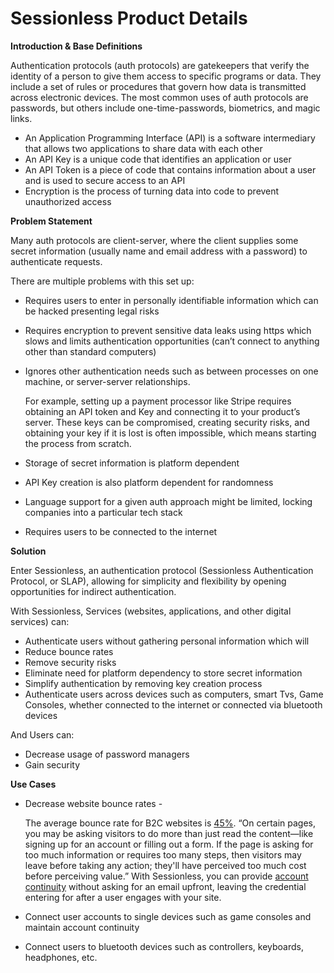 # Sessionless Product Details

**Introduction & Base Definitions**


Authentication protocols (auth protocols) are gatekeepers that verify the identity of a person to give them access to specific programs or data. They include a set of rules or procedures that govern how data is transmitted across electronic devices. The most common uses of auth protocols are passwords, but others include one-time-passwords, biometrics, and magic links. 

- An Application Programming Interface (API) is  a software intermediary that allows two  applications to share data with each other
- An API Key is  a unique code that identifies an application or user
- An API Token is a piece of code that contains information about a user and is used to secure access to an API
- Encryption is the process of turning data into code to prevent unauthorized access

**Problem Statement**

Many auth protocols are client-server, where the client supplies some secret information (usually name and email address with a password) to authenticate requests.

There are multiple problems with this set up:
- Requires users to enter in personally identifiable information which can be hacked presenting legal risks 
- Requires encryption to prevent sensitive data leaks using https which slows and limits authentication opportunities (can’t connect to anything other than standard computers)
- Ignores other authentication needs such as between processes on one machine, or server-server relationships. 

	For example, setting up a payment processor like Stripe requires obtaining an API token and Key and connecting it to your product’s server. These keys can be compromised, creating security risks, and obtaining your key if it is lost is often impossible, which means starting the process from scratch.
- Storage of secret information is platform dependent
- API Key creation is also platform dependent for randomness
- Language support for a given auth approach might be limited, locking companies into a particular tech stack
- Requires users to be connected to the internet

**Solution**

Enter Sessionless, an authentication protocol (Sessionless Authentication Protocol, or SLAP), allowing for simplicity and flexibility by opening opportunities for indirect authentication. 

With Sessionless, Services (websites, applications, and other digital services) can:
- Authenticate users without gathering personal information which will
- Reduce bounce rates
- Remove security risks
- Eliminate need for platform dependency to store secret information
- Simplify authentication by removing key creation process 
- Authenticate users across devices such as computers, smart Tvs, Game Consoles, whether connected to the internet or connected via bluetooth devices

And Users can:
- Decrease usage of password managers
- Gain security 

**Use Cases**
- Decrease website bounce rates - 

	The average bounce rate for B2C websites is [45%](https://www.fullstory.com/blog/what-is-a-good-bounce-rate/). “On certain pages, you may be asking visitors to do more than just read the content—like signing up for an account or filling out a form. If the page is asking for too much information or requires too many steps, then visitors may leave before taking any action; they'll have perceived too much cost before perceiving value.” With Sessionless, you can provide [account continuity](https://github.com/planet-nine-app/sessionless/blob/main/docs/Authentication-and-identity.md) without asking for an email upfront, leaving the credential entering for after a user engages with your site.
- Connect user accounts to single devices such as game consoles and maintain account continuity
- Connect users to bluetooth devices such as controllers, keyboards, headphones, etc. 


